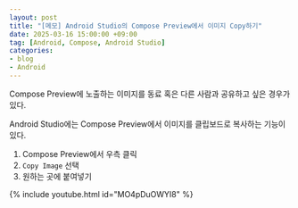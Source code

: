 ```yaml
---
layout: post
title: "[메모] Android Studio의 Compose Preview에서 이미지 Copy하기"
date: 2025-03-16 15:00:00 +09:00
tag: [Android, Compose, Android Studio]
categories:
- blog
- Android
---
```


Compose Preview에 노출하는 이미지를 동료 혹은 다른 사람과 공유하고 싶은 경우가 있다.

Android Studio에는 Compose Preview에서 이미지를 클립보드로 복사하는 기능이 있다.

1. Compose Preview에서 우측 클릭
2. `Copy Image` 선택
3. 원하는 곳에 붙여넣기

{% include youtube.html id="MO4pDuOWYI8" %}